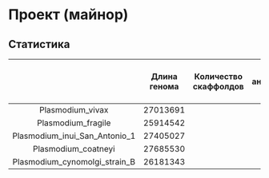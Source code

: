 # Проект (майнор)

## Статистика

|  | Длина генома | Количество скаффолдов | Количество аннотированных генов | Доля аннотированных генов | Количество участков с Z-DNA | Общаа длина участков Z-DNA |
| :-----------: | :-----------: | :-----------: | :-----------: | :-----------: | :-----------: | :-----------: |
| Plasmodium_vivax | 27013691 |
| Plasmodium_fragile | 25914542 |
| Plasmodium_inui_San_Antonio_1 | 27405027 |
| Plasmodium_coatneyi | 27685530 |
| Plasmodium_cynomolgi_strain_B | 26181343 |
